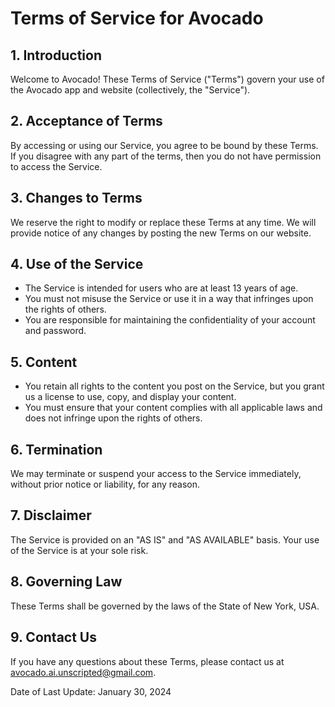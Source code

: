 # Terms of Service for Avocado

## 1. Introduction
Welcome to Avocado! These Terms of Service ("Terms") govern your use of the Avocado app and website (collectively, the "Service").

## 2. Acceptance of Terms
By accessing or using our Service, you agree to be bound by these Terms. If you disagree with any part of the terms, then you do not have permission to access the Service.

## 3. Changes to Terms
We reserve the right to modify or replace these Terms at any time. We will provide notice of any changes by posting the new Terms on our website.

## 4. Use of the Service
- The Service is intended for users who are at least 13 years of age.
- You must not misuse the Service or use it in a way that infringes upon the rights of others.
- You are responsible for maintaining the confidentiality of your account and password.

## 5. Content
- You retain all rights to the content you post on the Service, but you grant us a license to use, copy, and display your content.
- You must ensure that your content complies with all applicable laws and does not infringe upon the rights of others.

## 6. Termination
We may terminate or suspend your access to the Service immediately, without prior notice or liability, for any reason.

## 7. Disclaimer
The Service is provided on an "AS IS" and "AS AVAILABLE" basis. Your use of the Service is at your sole risk.

## 8. Governing Law
These Terms shall be governed by the laws of the State of New York, USA.

## 9. Contact Us
If you have any questions about these Terms, please contact us at avocado.ai.unscripted@gmail.com.

Date of Last Update: January 30, 2024
